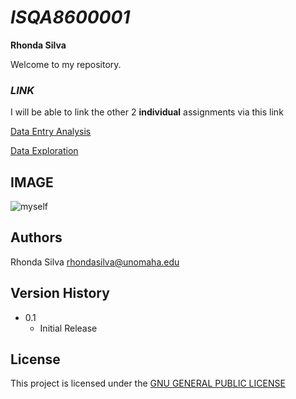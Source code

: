 # _ISQA8600001_

 **Rhonda Silva**
 
Welcome to my repository.

### _LINK_

I will be able to link the other 2 **individual** assignments via this link

[Data Entry Analysis](https://github.com/Rsilva68/Assignment1/blob/main/Assignment2.Rmd)

 [Data Exploration](http://placeholder.com)

## **IMAGE** 

![myself](https://scontent-ort2-1.xx.fbcdn.net/v/t1.18169-9/13346702_1287358184624963_2069032134499781918_n.jpg?_nc_cat=101&ccb=1-5&_nc_sid=8bfeb9&_nc_ohc=-qrT2KEzvckAX-kqkOB&tn=qD1w_04MrmqFzRY5&_nc_ht=scontent-ort2-1.xx&oh=5183a614b25dfd31cdfc85b79239e6f0&oe=61672D4C)
 


## Authors

Rhonda Silva rhondasilva@unomaha.edu


## Version History

* 0.1
    * Initial Release

## License

This project is licensed under the [GNU GENERAL PUBLIC LICENSE](https://www.gnu.org/licenses/old-licenses/gpl-2.0.en.html)
